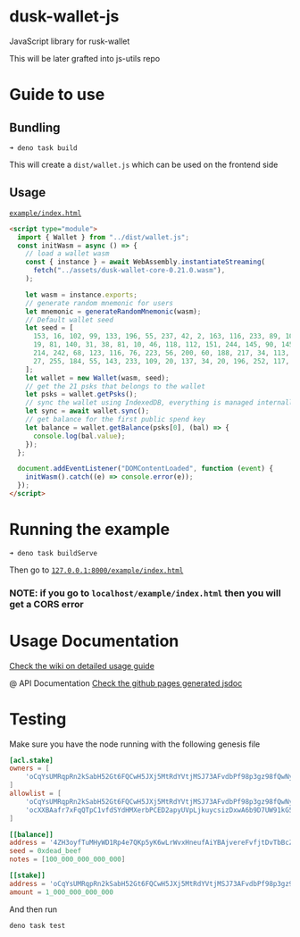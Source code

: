 # dusk-wallet-js
JavaScript library for rusk-wallet

This will be later grafted into js-utils repo

# Guide to use

## Bundling
```
➜ deno task build
```
This will create a `dist/wallet.js` which can be used on the frontend side

## Usage 

[`example/index.html`](https://github.com/dusk-network/dusk-wallet-js/tree/main/example)

```html
<script type="module">
  import { Wallet } from "../dist/wallet.js";
  const initWasm = async () => {
    // load a wallet wasm
    const { instance } = await WebAssembly.instantiateStreaming(
      fetch("../assets/dusk-wallet-core-0.21.0.wasm"),
    );

    let wasm = instance.exports;
    // generate random mnemonic for users
    let mnemonic = generateRandomMnemonic(wasm);
    // Default wallet seed
    let seed = [
      153, 16, 102, 99, 133, 196, 55, 237, 42, 2, 163, 116, 233, 89, 10, 115,
      19, 81, 140, 31, 38, 81, 10, 46, 118, 112, 151, 244, 145, 90, 145, 168,
      214, 242, 68, 123, 116, 76, 223, 56, 200, 60, 188, 217, 34, 113, 55, 172,
      27, 255, 184, 55, 143, 233, 109, 20, 137, 34, 20, 196, 252, 117, 221, 221,
    ];
    let wallet = new Wallet(wasm, seed);
    // get the 21 psks that belongs to the wallet
    let psks = wallet.getPsks();
    // sync the wallet using IndexedDB, everything is managed internally
    let sync = await wallet.sync();
    // get balance for the first public spend key
    let balance = wallet.getBalance(psks[0], (bal) => {
      console.log(bal.value);
    });
  };

  document.addEventListener("DOMContentLoaded", function (event) {
    initWasm().catch((e) => console.error(e));
  });
</script>
```

# Running the example

```
➜ deno task buildServe
```
Then go to [`127.0.0.1:8000/example/index.html`](http://127.0.0.1:8000/example/index.html)

### __NOTE__: **if you go to `localhost/example/index.html` then you will get a CORS error**

# Usage Documentation
[Check the wiki on detailed usage guide](https://github.com/dusk-network/dusk-wallet-js/wiki)

@ API Documentation
[Check the github pages generated jsdoc](https://dusk-network.github.io/dusk-wallet-js/)

# Testing
Make sure you have the node running with the following genesis file

```toml
[acl.stake]
owners = [
    'oCqYsUMRqpRn2kSabH52Gt6FQCwH5JXj5MtRdYVtjMSJ73AFvdbPf98p3gz98fQwNy9ZBiDem6m9BivzURKFSKLYWP3N9JahSPZs9PnZ996P18rTGAjQTNFsxtbrKx79yWu',
]
allowlist = [
    'oCqYsUMRqpRn2kSabH52Gt6FQCwH5JXj5MtRdYVtjMSJ73AFvdbPf98p3gz98fQwNy9ZBiDem6m9BivzURKFSKLYWP3N9JahSPZs9PnZ996P18rTGAjQTNFsxtbrKx79yWu',
    'ocXXBAafr7xFqQTpC1vfdSYdHMXerbPCED2apyUVpLjkuycsizDxwA6b9D7UW91kG58PFKqm9U9NmY9VSwufUFL5rVRSnFSYxbiKK658TF6XjHsHGBzavFJcxAzjjBRM4eF'
]

[[balance]]
address = '4ZH3oyfTuMHyWD1Rp4e7QKp5yK6wLrWvxHneufAiYBAjvereFvfjtDvTbBcZN5ZCsaoMo49s1LKPTwGpowik6QJG'
seed = 0xdead_beef
notes = [100_000_000_000_000]

[[stake]]
address = 'oCqYsUMRqpRn2kSabH52Gt6FQCwH5JXj5MtRdYVtjMSJ73AFvdbPf98p3gz98fQwNy9ZBiDem6m9BivzURKFSKLYWP3N9JahSPZs9PnZ996P18rTGAjQTNFsxtbrKx79yWu'
amount = 1_000_000_000_000
```

And then run

```
deno task test
```
